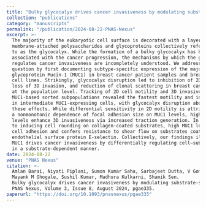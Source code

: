 ```yaml
---
title: "Bulky glycocalyx drives cancer invasiveness by modulating substrate-specific adhesion"
collection: "publications"
category: "manuscripts"
permalink: "/publication/2024-08-22-PNAS-Nexus"
excerpt: >-
  The majority of the eukaryotic cell surface is decorated with a layer of
  membrane-attached polysaccharides and glycoproteins collectively referred
  to as the glycocalyx. While the formation of a bulky glycocalyx has been
  associated with the cancer progression, the mechanisms by which the glycocalyx
  regulates cancer invasiveness are incompletely understood. We address this
  question by first documenting subtype-specific expression of the major glycocalyx
  glycoprotein Mucin-1 (MUC1) in breast cancer patient samples and breast cancer
  cell lines. Strikingly, glycocalyx disruption led to inhibition of 2D motility,
  loss of 3D invasion, and reduction of clonal scattering in breast cancer cells
  at the population level. Tracking of 2D cell motility and 3D invasiveness of
  MUC1-based sorted subpopulations revealed the fastest motility and invasiveness
  in intermediate MUC1-expressing cells, with glycocalyx disruption abolishing
  these effects. While differential sensitivity in 2D motility is attributed to
  a nonmonotonic dependence of focal adhesion size on MUC1 levels, higher MUC1
  levels enhance 3D invasiveness via increased traction generation. In contrast
  to inducing cell rounding on collagen-coated substrates, high MUC1 level promotes
  cell adhesion and confers resistance to shear flow on substrates coated with the
  endothelial surface protein E-selectin. Collectively, our findings illustrate how
  MUC1 drives cancer invasiveness by differentially regulating cell–substrate adhesion
  in a substrate-dependent manner.
date: 2024-08-22
venue: "PNAS Nexus"
citation: >-
  Amlan Barai, Niyati Piplani, Sumon Kumar Saha, Sarbajeet Dutta, V Gomathi,
  Mayank M Ghogale, Sushil Kumar, Madhura Kulkarni, Shamik Sen.
  Bulky glycocalyx drives cancer invasiveness by modulating substrate-specific adhesion.
  PNAS Nexus, Volume 3, Issue 8, August 2024, pgae335.
paperurl: "https://doi.org/10.1093/pnasnexus/pgae335"
---
```



